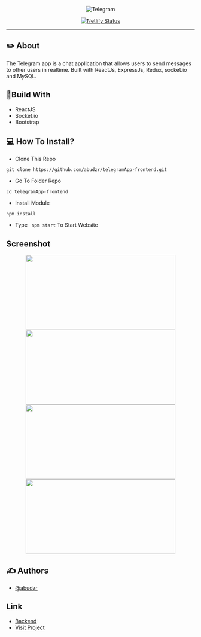 <p align="center">
  <img src="https://user-images.githubusercontent.com/68935056/119450034-97b8a200-bd5d-11eb-84c2-5fa095c791ee.png"   alt="Telegram" border="0" />
</p>

<div align="center">
  
[![Netlify Status](https://api.netlify.com/api/v1/badges/c34969b8-d09c-46ad-a193-afbaccda7c5a/deploy-status)](https://telegramaps.netlify.app)

</div>

---

## ✏️ About

The Telegram app is a chat application that allows users to send messages to other users in realtime. Built with ReactJs, ExpressJs, Redux, socket.io and MySQL.

## 🔖Build With
- ReactJS
- Socket.io
- Bootstrap

## 💻 How To Install?
- Clone This Repo
```
git clone https://github.com/abudzr/telegramApp-frontend.git
```
- Go To Folder Repo
```
cd telegramApp-frontend
```
- Install Module
```
npm install
```
- Type ``` npm start``` To Start Website

## Screenshot
<p align="center">
  <span>
    <img width="400" height="200" src="https://user-images.githubusercontent.com/68935056/119001436-2ae88500-b9b6-11eb-80c7-94b67cb0ed36.PNG">   
    <img width="400" height="200" src="https://user-images.githubusercontent.com/68935056/119001549-42c00900-b9b6-11eb-98a7-44d8c922cee5.PNG">   
    <img width="400" height="200" src="https://user-images.githubusercontent.com/68935056/119001590-4d7a9e00-b9b6-11eb-8772-68f2fef8f73d.PNG">   
    <img width="400" height="200" src="https://user-images.githubusercontent.com/68935056/119001624-55d2d900-b9b6-11eb-820c-ae398116c3da.PNG">
  </span>
</p>

## ✍️ Authors

- [@abudzr](https://github.com/abudzr)

## Link

- [Backend](https://github.com/abudzr/telegramApp-backend)
- [Visit Project](https://telegramaps.netlify.app/)
